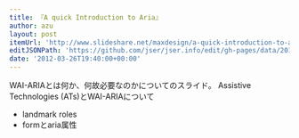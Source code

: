```yaml
---
title: 『A quick Introduction to Aria』
author: azu
layout: post
itemUrl: 'http://www.slideshare.net/maxdesign/a-quick-introduction-to-aria'
editJSONPath: 'https://github.com/jser/jser.info/edit/gh-pages/data/2012/03/index.json'
date: '2012-03-26T19:40:00+00:00'
---
```

WAI-ARIAとは何か、何故必要なのかについてのスライド。
Assistive Technologies (ATs)とWAI-ARIAについて
- landmark roles
- formとaria属性
